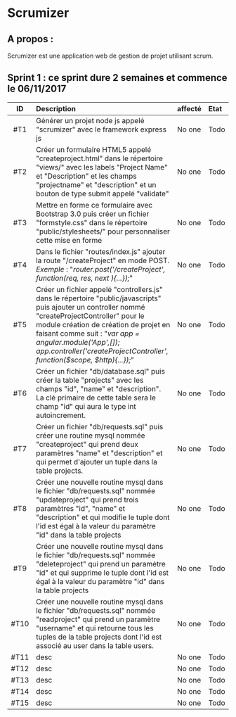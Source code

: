 Scrumizer
=========

A propos :
----------

Scrumizer est une application web de gestion de projet utilisant scrum.

Sprint 1 : ce sprint dure 2 semaines et commence le 06/11/2017
---------


|ID |Description|affecté|Etat|
|:-:|:----------|:---|:---|
|#T1|Générer un projet node js appelé "scrumizer" avec le framework express js |No one|Todo|
|#T2|Créer un formulaire HTML5 appelé "createproject.html" dans le répertoire "views/" avec les labels "Project Name" et "Description" et les champs "projectname" et "description" et un bouton de type submit appelé "validate" |No one|Todo|
|#T3|Mettre en forme ce formulaire avec Bootstrap 3.0 puis créer un fichier "formstyle.css" dans le répertoire "public/stylesheets/" pour personnaliser cette mise en forme|No one|Todo|
|#T4|Dans le fichier "routes/index.js" ajouter la route "/createProject" en mode POST. *Exemple* : "*router.post('/createProject', function(req, res, next ){...});*"|No one|Todo|
|#T5|Créer un fichier appelé "controllers.js" dans le répertoire "public/javascripts" puis ajouter un controller nommé "createProjectController" pour le module création de création de projet en faisant comme suit : "*var app = angular.module('App',[]); app.controller('createProjectController', function($scope, $http){...});*"|No one|Todo|
|#T6|Créer un fichier "db/database.sql" puis créer la table "projects" avec les champs "id", "name" et "description". La clé primaire de cette table sera le champ "id" qui aura le type int autoincrement.|No one|Todo|
|#T7|Créer un fichier "db/requests.sql" puis créer une routine mysql nommée "createproject" qui prend deux paramètres "name" et "description" et qui permet d'ajouter un tuple dans la table projects. |No one|Todo|
|#T8|Créer une nouvelle routine mysql dans le fichier "db/requests.sql" nommée "updateproject" qui prend trois paramètres "id", "name" et "description" et qui modifie le tuple dont l'id est égal à la valeur du paramètre "id" dans la table projects|No one|Todo|
|#T9|Créer une nouvelle routine mysql dans le fichier "db/requests.sql" nommée "deleteproject" qui prend un paramètre "id" et qui supprime le tuple dont l'id est égal à la valeur du paramètre "id" dans la table projects|No one|Todo|
|#T10|Créer une nouvelle routine mysql dans le fichier "db/requests.sql" nommée "readproject" qui prend un paramètre "username" et qui retourne tous les tuples de la table projects dont l'id est associé au user dans la table users.|No one|Todo|
|#T11|desc|No one|Todo|
|#T12|desc|No one|Todo|
|#T13|desc|No one|Todo|
|#T14|desc|No one|Todo|
|#T15|desc|No one|Todo|